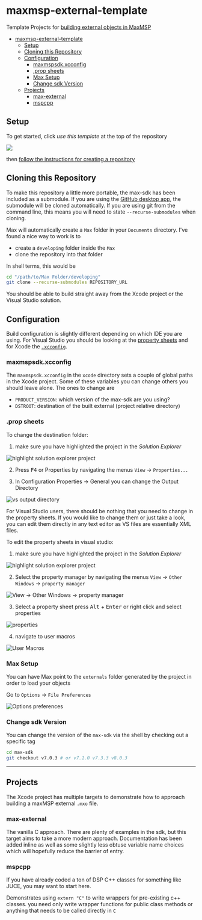 # maxmsp-external-template

Template Projects for [building external objects in MaxMSP](https://cycling74.com/sdk/max-sdk-8.2.0/)

<!-- TOC depthFrom:1 depthTo:6 withLinks:1 updateOnSave:1 orderedList:0 -->

- [maxmsp-external-template](#maxmsp-external-template)
	- [Setup](#setup)
	- [Cloning this Repository](#cloning-this-repository)
	- [Configuration](#configuration)
		- [maxmspsdk.xcconfig](#maxmspsdkxcconfig)
		- [.prop sheets](#prop-sheets)
		- [Max Setup](#max-setup)
		- [Change sdk Version](#change-sdk-version)
	- [Projects](#projects)
		- [max-external](#max-external)
		- [mspcpp](#mspcpp)

<!-- /TOC -->

## Setup

To get started, click _use this template_ at the top of the repository

![](https://help.github.com/assets/images/help/repository/use-this-template-button.png)

then [follow the instructions for creating a repository](https://help.github.com/en/github/creating-cloning-and-archiving-repositories/creating-a-repository-from-a-template)

## Cloning this Repository

To make this repository a little more portable, the max-sdk has been included as a submodule. If you are using the [GitHub desktop app](https://desktop.github.com), the submodule will be cloned automatically. If you are using git from the command line, this means you will need to state `--recurse-submodules` when cloning.

Max will automatically create a `Max` folder in your `Documents` directory. I've found a nice way to work is to

- create a `developing` folder inside the `Max`
- clone the repository into that folder

In shell terms, this would be

```sh
cd "/path/to/Max Folder/developing"
git clone --recurse-submodules REPOSITORY_URL
```

You should be able to build straight away from the Xcode project or the Visual Studio solution.

## Configuration

Build configuration is slightly different depending on which IDE you are using. For Visual Studio you should be looking at the [property sheets](https://docs.microsoft.com/en-us/cpp/build/working-with-project-properties?view=vs-2019) and for Xcode the [`.xcconfig`](https://nshipster.com/xcconfig/).

### maxmspsdk.xcconfig

The `maxmspsdk.xcconfig` in the `xcode` directory sets a couple of global paths in the Xcode project. Some of these variables you can change others you should leave alone. The ones to change are

- `PRODUCT_VERSION`: which version of the max-sdk are you using?
- `DSTROOT`: destination of the built external (project relative directory)

### .prop sheets

To change the destination folder:

1. make sure you have highlighted the project in the _Solution Explorer_

![highlight solution explorer project](images/highlight_project.png)

2. Press <kbd>F4</kbd> or Properties by navigating the menus `View` -> `Properties...`

3. In Configuration Properties -> General you can change the Output Directory

![vs output directory](images/output-directory.png)

For Visual Studio users, there should be nothing that you need to change in the property sheets. If you would like to change them or just take a look, you can edit them directly in any text editor as VS files are essentially XML files.

To edit the property sheets in visual studio:

1. make sure you have highlighted the project in the _Solution Explorer_

![highlight solution explorer project](images/highlight_project.png)

2. Select the property manager by navigating the menus `View` -> `Other Windows` -> `property manager`

![View -> Other Windows -> property manager](images/property-manager-nav.png)

3. Select a property sheet press <kbd>Alt</kbd> + <kbd>Enter</kbd> or right click and select properties

![properties](images/prop-sheet-props.png)

4. navigate to user macros

![User Macros](images/user-macros.png)


### Max Setup

You can have Max point to the `externals` folder generated by the project in order to load your objects

Go to `Options` -> `File Preferences`

![Options preferences](images/max-file-pref.png)

### Change sdk Version

You can change the version of the `max-sdk` via the shell by checking out a specific tag

```sh
cd max-sdk
git checkout v7.0.3 # or v7.1.0 v7.3.3 v8.0.3
```

***

## Projects

The Xcode project has multiple targets to demonstrate how to approach building a maxMSP external `.mxo` file.

### max-external

The vanilla C approach. There are plenty of examples in the sdk, but this target aims to take a more modern approach. Documentation has been added inline as well as some slightly less obtuse variable name choices which will hopefully reduce the barrier of entry.

### mspcpp

If you have already coded a ton of DSP C++ classes for something like JUCE, you may want to start here.

Demonstrates using `extern "C"` to write wrappers for pre-existing c++ classes. you need only write wrapper functions for public class methods or anything that needs to be called directly in `C`
